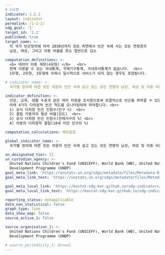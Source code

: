 ```yaml
---
# 4유형
indicator: 1.2.2
layout: indicator
permalink: /1-2-2/
sdg_goal: '1'
target_id: '1.2'
published: true
target_name: >-
  각 국가 빈곤정의에 따라 2030년까지 모든 측면에서 빈곤 속에 사는 모든 연령층의 
  남성, 여성, 그리고 아동 비율을 최소 절반으로 감소

computation_definitions: >-
  <b> 데이터 이용 제한(4유형) </b>   <br>
  현재 이용할 수 있는 국내통계, 국제기구통계, 국내유사통계가 없습니다.  <br> 
  1유형, 2유형, 3유형에 속하나 일시적으로 서비스가 되지 않는 경우도 포함됩니다.

# indicator_name: >-
  국가별 정의에 따른 모든 차원의 빈곤 속에 살고 있는 모든 연령의 남성, 여성 및 아동 비율

indicator_definition: >-
  건강, 교육, 생활 수준과 같은 여러 차원을 조사함으로써 포괄적으로 빈곤을 파악할 수 있으며, 
  아래 4가지 다차원적 빈곤 척도를 모니터링하여 파악합니다. <br>
  1) 공식 다차원 빈곤 인원수(인구 %)  <br>
  2) 결핍 가중치의 평균 비율(강도)  <br>
  3) 공식 다차원 빈곤 인원수(전체가구의 %) <br>
  4) 아동의 다차원적 결핍(18세 미만 인구의 %)

computation_calculations: 해당없음

global_indicator_name: >-
  국가별 정의에 따른 모든 차원의 빈곤 속에 살고 있는 모든 연령의 남성, 여성 및 아동 비율

un_designated_tier: II
un_custodian_agency: >-
  United Nations Children's Fund (UNICEFF), World Bank (WB), United Nations
  Development Programme (UNDP)
goal_meta_link: 'https://unstats.un.org/sdgs/metadata/files/Metadata-01-02-02.pdf'
goal_meta_link_text: 'https://unstats.un.org/sdgs/metadata/files/Metadata-01-02-02.pdf'

goal_meta_local_link: 'https://kostat-sdg-kor.github.io/sdg-indicators/public/data/Metadata-01-02-02_KOR.pdf'
goal_meta_local_link_text: 'https://kostat-sdg-kor.github.io/sdg-indicators/public/data/Metadata-01-02-02_KOR.pdf'

reporting_status: notapplicable
data_non_statistical: false
graph_type: line
data_show_map: false
source_active_1: false

source_organisation_1: >-
  United Nations Children's Fund (UNICEFF), World Bank (WB), United Nations
  Development Programme (UNDP)

# source_periodicity_1: Annual
---
```


